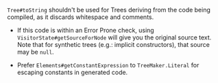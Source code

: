 `Tree#toString` shouldn't be used for Trees deriving from the code being
compiled, as it discards whitespace and comments.

*   If this code is within an Error Prone check, using
    `VisitorState#getSourceForNode` will give you the original source text. Note
    that for synthetic trees (e.g.: implicit constructors), that source may be
    `null`.

*   Prefer `Elements#getConstantExpression` to `TreeMaker.Literal` for escaping
    constants in generated code.
